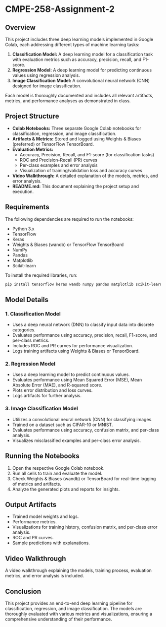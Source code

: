 # CMPE-258-Assignment-2

## Overview
This project includes three deep learning models implemented in Google Colab, each addressing different types of machine learning tasks:

1. **Classification Model:** A deep learning model for a classification task with evaluation metrics such as accuracy, precision, recall, and F1-score.
2. **Regression Model:** A deep learning model for predicting continuous values using regression analysis.
3. **Image Classification Model:** A convolutional neural network (CNN) designed for image classification.

Each model is thoroughly documented and includes all relevant artifacts, metrics, and performance analyses as demonstrated in class.

## Project Structure
- **Colab Notebooks:** Three separate Google Colab notebooks for classification, regression, and image classification.
- **Artifacts & Metrics:** Stored and logged using Weights & Biases (preferred) or TensorFlow TensorBoard.
- **Evaluation Metrics:**
  - Accuracy, Precision, Recall, and F1-score (for classification tasks)
  - ROC and Precision-Recall (PR) curves
  - Per-class examples and error analysis
  - Visualization of training/validation loss and accuracy curves
- **Video Walkthrough:** A detailed explanation of the models, metrics, and error analysis.
- **README.md:** This document explaining the project setup and execution.

## Requirements
The following dependencies are required to run the notebooks:
- Python 3.x
- TensorFlow
- Keras
- Weights & Biases (wandb) or TensorFlow TensorBoard
- NumPy
- Pandas
- Matplotlib
- Scikit-learn

To install the required libraries, run:
```bash
pip install tensorflow keras wandb numpy pandas matplotlib scikit-learn
```

## Model Details

### 1. Classification Model
- Uses a deep neural network (DNN) to classify input data into discrete categories.
- Evaluates performance using accuracy, precision, recall, F1-score, and per-class metrics.
- Includes ROC and PR curves for performance visualization.
- Logs training artifacts using Weights & Biases or TensorBoard.

### 2. Regression Model
- Uses a deep learning model to predict continuous values.
- Evaluates performance using Mean Squared Error (MSE), Mean Absolute Error (MAE), and R-squared score.
- Plots error distribution and loss curves.
- Logs artifacts for further analysis.

### 3. Image Classification Model
- Utilizes a convolutional neural network (CNN) for classifying images.
- Trained on a dataset such as CIFAR-10 or MNIST.
- Evaluates performance using accuracy, confusion matrix, and per-class analysis.
- Visualizes misclassified examples and per-class error analysis.

## Running the Notebooks
1. Open the respective Google Colab notebook.
2. Run all cells to train and evaluate the model.
3. Check Weights & Biases (wandb) or TensorBoard for real-time logging of metrics and artifacts.
4. Analyze the generated plots and reports for insights.

## Output Artifacts
- Trained model weights and logs.
- Performance metrics.
- Visualizations for training history, confusion matrix, and per-class error analysis.
- ROC and PR curves.
- Sample predictions with explanations.

## Video Walkthrough
A video walkthrough explaining the models, training process, evaluation metrics, and error analysis is included.

## Conclusion
This project provides an end-to-end deep learning pipeline for classification, regression, and image classification. The models are thoroughly evaluated with various metrics and visualizations, ensuring a comprehensive understanding of their performance.

